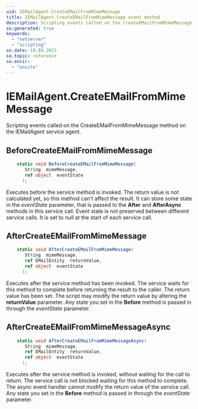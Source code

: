 ```yaml
---
uid: IEMailAgent-CreateEMailFromMimeMessage
title: IEMailAgent.CreateEMailFromMimeMessage event method
description: Scripting events called on the CreateEMailFromMimeMessage method on the IEMailAgent service agent.
so.generated: true
keywords:
  - "netserver"
  - "scripting"
so.date: 19.03.2021
so.topic: reference
so.envir:
  - "onsite"
---
```

# IEMailAgent.CreateEMailFromMimeMessage

Scripting events called on the <see cref='M:SuperOffice.CRM.Services.IEMailAgent.CreateEMailFromMimeMessage'>CreateEMailFromMimeMessage</see> method on the <see cref='IEMailAgent'>IEMailAgent</see>  service agent.

## BeforeCreateEMailFromMimeMessage
```cs
    static void BeforeCreateEMailFromMimeMessage(
       String  mimeMessage,
       ref object  eventState
      );
```
Executes before the service method is invoked.
The return value is not calculated yet, so this method can't affect the result.
It can store some state in the *eventState* parameter, that is passed to the **After** and **AfterAsync** methods in this service call.
Event state is not preserved between different service calls. It is set to null at the start of each service call.
## AfterCreateEMailFromMimeMessage
```cs
    static void AfterCreateEMailFromMimeMessage(
       String  mimeMessage,
       ref EMailEntity  returnValue,
       ref object  eventState
      );
```
Executes after the service method has been invoked. The service waits for this method to complete before returning the result to the caller.
The return value has been set. The script may modify the return value by altering the **returnValue** parameter.
Any state you set in the **Before** method is passed in through the *eventState* parameter.
## AfterCreateEMailFromMimeMessageAsync
```cs
    static void AfterCreateEMailFromMimeMessageAsync(
       String  mimeMessage,
       ref EMailEntity  returnValue,
       ref object  eventState
      );
```
Executes after the service method is invoked, without waiting for the call to return.
The service call is not blocked waiting for this method to complete.
The async event handler cannot modify the return value of the service call.
Any state you set in the **Before** method is passed in through the *eventState* parameter.

